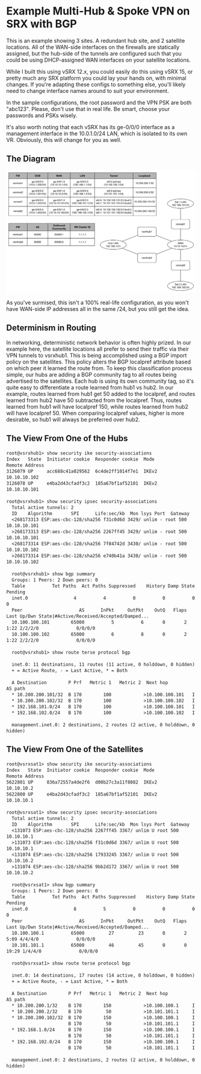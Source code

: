 # Example Multi-Hub & Spoke VPN on SRX with BGP

This is an example showing 3 sites.  A redundant hub site, and 2 satellite locations.  All of the WAN-side interfaces on the firewalls are statically assigned, but the hub-side of the tunnels are configured such that you could be using DHCP-assigned WAN interfaces on your satellite locations.

While I built this using vSRX 12.x, you could easily do this using vSRX 15, or pretty much any SRX platform you could lay your hands on, with minimal changes. If you're adapting these configs to something else, you'll likely need to change interface names around to suit your environment.

In the sample configurations, the root password and the VPN PSK are both "abc123". Please, don't use that in real life. Be smart, choose your passwords and PSKs wisely.

It's also worth noting that each vSRX has its ge-0/0/0 interface as a management interface in the 10.0.1.0/24 LAN, which is isolated to its own VR. Obviously, this will change for you as well.

## The Diagram
![Diagram](topology.png)

As you've surmised, this isn't a 100% real-life configuration, as you won't have WAN-side IP addresses all in the same /24, but you still get the idea.

## Determinism in Routing
In networking, deterministic network behavior is often highly prized.  In our example here, the satellite locations all prefer to send their traffic via their VPN tunnels to vsrxhub1. This is being accomplished using a BGP import policy on the satellites.  This policy alters the BGP localpref attribute based on which peer it learned the route from.  To keep this classification process simple, our hubs are adding a BGP community tag to all routes being advertised to the satellites. Each hub is using its own community tag, so it's quite easy to differentiate a route learned from hub1 vs hub2.  In our example, routes learned from hub1 get 50 added to the localpref, and routes learned from hub2 have 50 subtracted from the localpref.  Thus, routes learned from hub1 will have localpref 150, while routes learned from hub2 will have localpref 50.  When comparing localpref values, higher is more desirable, so hub1 will always be preferred over hub2.

## The View From One of the Hubs
```
root@vsrxhub1> show security ike security-associations
Index   State  Initiator cookie  Responder cookie  Mode           Remote Address
3126079 UP     acc688c41a029562  6c4de2ff1014f7e1  IKEv2          10.10.10.102
3126078 UP     e4ba2d43cfadf3c2  185a67bf1af52101  IKEv2          10.10.10.101

root@vsrxhub1> show security ipsec security-associations
  Total active tunnels: 2
  ID    Algorithm       SPI      Life:sec/kb  Mon lsys Port  Gateway
  <268173313 ESP:aes-cbc-128/sha256 f31c0d6d 3429/ unlim - root 500 10.10.10.101
  >268173313 ESP:aes-cbc-128/sha256 2267ff45 3429/ unlim - root 500 10.10.10.101
  <268173314 ESP:aes-cbc-128/sha256 7f84742d 3430/ unlim - root 500 10.10.10.102
  >268173314 ESP:aes-cbc-128/sha256 e740b41a 3430/ unlim - root 500 10.10.10.102

  root@vsrxhub1> show bgp summary
  Groups: 1 Peers: 2 Down peers: 0
  Table          Tot Paths  Act Paths Suppressed    History Damp State    Pending
  inet.0                 4          4          0          0          0          0
  Peer                     AS      InPkt     OutPkt    OutQ   Flaps Last Up/Dwn State|#Active/Received/Accepted/Damped...
  10.100.100.101        65000          5          6       0       2        1:22 2/2/2/0              0/0/0/0
  10.100.100.102        65000          6          8       0       2        1:22 2/2/2/0              0/0/0/0

  root@vsrxhub1> show route terse protocol bgp

  inet.0: 11 destinations, 11 routes (11 active, 0 holddown, 0 hidden)
  + = Active Route, - = Last Active, * = Both

  A Destination        P Prf   Metric 1   Metric 2  Next hop         AS path
  * 10.200.200.101/32  B 170        100            >10.100.100.101   I
  * 10.200.200.102/32  B 170        100            >10.100.100.102   I
  * 192.168.101.0/24   B 170        100            >10.100.100.101   I
  * 192.168.102.0/24   B 170        100            >10.100.100.102   I

  management.inet.0: 2 destinations, 2 routes (2 active, 0 holddown, 0 hidden)
```
## The View From One of the Satellites
```
root@vsrxsat1> show security ike security-associations
Index   State  Initiator cookie  Responder cookie  Mode           Remote Address
5622801 UP     836a72557a4de2f6  d00b27c3a11f8082  IKEv2          10.10.10.2
5622800 UP     e4ba2d43cfadf3c2  185a67bf1af52101  IKEv2          10.10.10.1

root@vsrxsat1> show security ipsec security-associations
  Total active tunnels: 2
  ID    Algorithm       SPI      Life:sec/kb  Mon lsys Port  Gateway
  <131073 ESP:aes-cbc-128/sha256 2267ff45 3367/ unlim U root 500 10.10.10.1
  >131073 ESP:aes-cbc-128/sha256 f31c0d6d 3367/ unlim U root 500 10.10.10.1
  <131074 ESP:aes-cbc-128/sha256 17933245 3367/ unlim U root 500 10.10.10.2
  >131074 ESP:aes-cbc-128/sha256 9bb2d172 3367/ unlim U root 500 10.10.10.2

  root@vsrxsat1> show bgp summary
  Groups: 1 Peers: 2 Down peers: 0
  Table          Tot Paths  Act Paths Suppressed    History Damp State    Pending
  inet.0                 8          5          0          0          0          0
  Peer                     AS      InPkt     OutPkt    OutQ   Flaps Last Up/Dwn State|#Active/Received/Accepted/Damped...
  10.100.100.1          65000         27         23       0       2        5:09 4/4/4/0              0/0/0/0
  10.101.101.1          65000         46         45       0       0       19:29 1/4/4/0              0/0/0/0

  root@vsrxsat1> show route terse protocol bgp

  inet.0: 14 destinations, 17 routes (14 active, 0 holddown, 0 hidden)
  + = Active Route, - = Last Active, * = Both

  A Destination        P Prf   Metric 1   Metric 2  Next hop         AS path
  * 10.200.200.1/32    B 170        150            >10.100.100.1     I
  * 10.200.200.2/32    B 170         50            >10.101.101.1     I
  * 10.200.200.102/32  B 170        150            >10.100.100.1     I
                       B 170         50            >10.101.101.1     I
  * 192.168.1.0/24     B 170        150            >10.100.100.1     I
                       B 170         50            >10.101.101.1     I
  * 192.168.102.0/24   B 170        150            >10.100.100.1     I
                       B 170         50            >10.101.101.1     I

  management.inet.0: 2 destinations, 2 routes (2 active, 0 holddown, 0 hidden)
```
